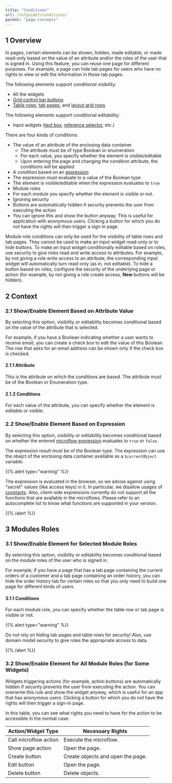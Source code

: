```yaml
---
title: "Conditions"
url: /refguide7/conditions/
parent: "page-concepts"
---
```


## 1 Overview

In pages, certain elements can be shown, hidden, made editable, or made read-only based on the value of an attribute and/or the roles of the user that is signed in. Using this feature, you can reuse one page for different purposes. For example, a page can hide tab pages for users  who have no rights to view or edit the information in those tab pages.

The following elements support conditional visibility:

* All the widgets
* [Grid control bar buttons](control-bar)
* [Table rows](table-row), [tab pages](tab-page), and [layout grid rows](layout-grid)

The following elements support conditional editability:

* Input widgets ([text box](text-box), [reference selector](reference-selector), etc.)

There are four kinds of conditions:

* The value of an attribute of the enclosing data container
  * The attribute must be of type Boolean or enumeration
  * For each value, you specify whether the element is visible/editable
  * Upon entering the page and changing the condition attribute, the conditions will be applied
* A condition based on an [expression](expressions)
 * The expression must evaluate to a value of the Boolean type
  * The element is visible/editable when the expression evaluates to `true`
* Module roles
 * For each module you specify whether the element is visible or not.
* Ignoring security
 * Buttons are automatically hidden if security prevents the user from executing the action
 * You can ignore this and show the button anyway. This is useful for application with anonymous users. Clicking a button for which you do not have the rights will then trigger a sign in page.

Module role conditions can only be used for the visibility of table rows and tab pages. They cannot be used to make an input widget read-only or to hide buttons. To make an input widget conditionally editable based on roles, use security to give roles read and write access to attributes. For example, by not giving a role write access to an attribute, the corresponding input widget will automatically turn read-only (as in, not editable). To hide a button based on roles, configure the security of the underlying page or action (for example, by not giving a role create access, **New** buttons will be hidden).

## 2 Context

### 2.1 Show/Enable Element Based on Attribute Value

By selecting this option, visibility or editability becomes conditional based on the value of the attribute that is selected.

For example, if you have a Boolean indicating whether a user wants to receive email, you can create a check box to edit the value of this Boolean. The row that asks for an email address can be shown only if the check box is checked.

#### 2.1.1 Attribute

This is the attribute on which the conditions are based. The attribute must be of the Boolean or Enumeration type.

#### 2.1.2 Conditions

For each value of the attribute, you can specify whether the element is editable or visible.

### 2.2 Show/Enable Element Based on Expression

By selecting this option, visibility or editability becomes conditional based on whether the entered [microflow expression](expressions) evaluates to `true` or `false`.

The expression result must be of the Boolean type. The expression can use the obejct of the enclosing data container available as a `$currentObject` variable.

{{% alert type="warning" %}}

The expression is evaluated in the browser, so we advise against using "secret" values (like access keys) in it. In particular, we disallow usages of [constants](constants). Also, client-side expressions currently do not support all the functions that are available in the microflows. Please refer to an autocomplete list to know what functions are supported in your version.

{{% /alert %}}

## 3 Modules Roles

### 3.1 Show/Enable Element for Selected Module Roles

By selecting this option, visibility or editability becomes conditional based on the module roles of the user who is signed in.

For example, if you have a page that has a tab page containing the current orders of a customer and a tab page containing an order history, you can hide the order history tab for certain roles so that you only need to build one page for different kinds of users.

#### 3.1.1 Conditions

For each module role, you can specify whether the table row or tab page is visible or not.

{{% alert type="warning" %}}

Do not rely on hiding tab pages and table rows for security! Also, use domain model security to give roles the appropriate access to data.

{{% /alert %}}

### 3.2 Show/Enable Element for All Module Roles (for Some Widgets)

Widgets triggering actions (for example, action buttons) are automatically hidden if security prevents the user from executing the action. You can overwrite this rule and show the widget anyway, which is useful for an app that has anonymous users. Clicking a button for which you do not have the rights will then trigger a sign-in page.

In this table, you can see what rights you need to have for the action to be accessible in the normal case:

| Action/Widget Type | Necessary Rights |
| --- | --- |
| Call microflow action | Execute the microflow. |
| Show page action | Open the page. |
| Create button | Create objects and open the page. |
| Edit button | Open the page. |
| Delete button | Delete objects. |

